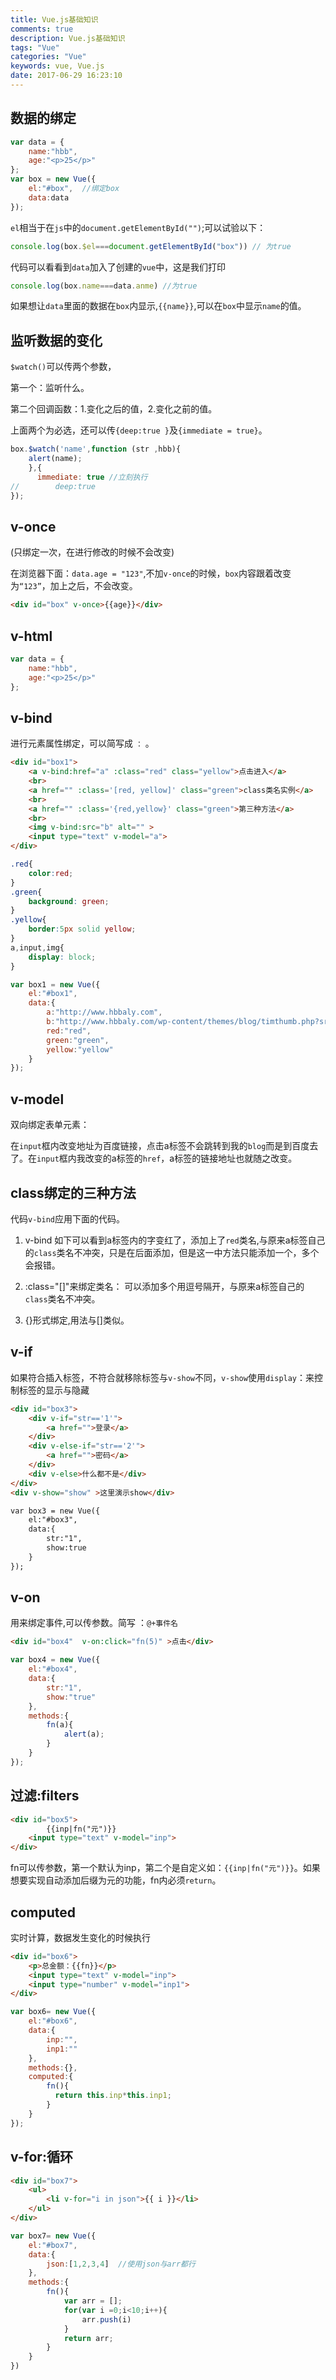 ```yaml
---
title: Vue.js基础知识
comments: true
description: Vue.js基础知识
tags: "Vue"
categories: "Vue"
keywords: vue, Vue.js 
date: 2017-06-29 16:23:10
---
```



## 数据的绑定

```js
var data = {
    name:"hbb",
    age:"<p>25</p>"
};
var box = new Vue({
    el:"#box",  //绑定box
    data:data
});
```

`el`相当于在`js`中的`document.getElementById("")`;可以试验以下：

```js
console.log(box.$el===document.getElementById("box")) // 为true
```


代码可以看看到`data`加入了创建的`vue`中，这是我们打印

```js
console.log(box.name===data.anme) //为true
```

如果想让`data`里面的数据在`box`内显示,`{{name}}`,可以在`box`中显示`name`的值。

## 监听数据的变化

`$watch()`可以传两个参数，

第一个：监听什么。

第二个回调函数：1.变化之后的值，2.变化之前的值。

上面两个为必选，还可以传`{deep:true }`及`{immediate = true}`。

```js
box.$watch('name',function (str ,hbb){
    alert(name);
    },{
      immediate: true //立刻执行
//        deep:true
});
```

## v-once

(只绑定一次，在进行修改的时候不会改变)

在浏览器下面：`data.age = "123"`,不加`v-once`的时候，`box`内容跟着改变为`“123”`，加上之后，不会改变。

```html
<div id="box" v-once>{{age}}</div>
```

## v-html

```js
var data = {
    name:"hbb",
    age:"<p>25</p>"
};
```

## v-bind

进行元素属性绑定，可以简写成 `：` 。

```html
<div id="box1">
    <a v-bind:href="a" :class="red" class="yellow">点击进入</a>
    <br>
    <a href="" :class='[red, yellow]' class="green">class类名实例</a>
    <br>
    <a href="" :class='{red,yellow}' class="green">第三种方法</a>
    <br>
    <img v-bind:src="b" alt="" >
    <input type="text" v-model="a">
</div>
```

```css
.red{
    color:red;
}
.green{
    background: green;
}
.yellow{
    border:5px solid yellow;
}
a,input,img{
    display: block;
}
```

```js
var box1 = new Vue({
    el:"#box1",
    data:{
        a:"http://www.hbbaly.com",
        b:"http://www.hbbaly.com/wp-content/themes/blog/timthumb.php?src=http://www.hbbaly.com//wp-content/themes/blog/case/img/rubber.jpg&w=280&h=210&zc=1",
        red:"red",
        green:"green",
        yellow:"yellow"
    }
});
```

## v-model

双向绑定表单元素：

在`input`框内改变地址为百度链接，点击a标签不会跳转到我的`blog`而是到百度去了。在`input`框内我改变的a标签的`href`，a标签的链接地址也就随之改变。

## class绑定的三种方法


代码`v-bind`应用下面的代码。

1. v-bind
如下可以看到a标签内的字变红了，添加上了`red`类名,与原来a标签自己的`class`类名不冲突，只是在后面添加，但是这一中方法只能添加一个，多个会报错。

2. :class="[]"来绑定类名：
可以添加多个用逗号隔开，与原来a标签自己的`class`类名不冲突。

3. {}形式绑定,用法与[]类似。


## v-if
如果符合插入标签，不符合就移除标签与`v-show`不同，`v-show`使用`display`：来控制标签的显示与隐藏


```html
<div id="box3">
    <div v-if="str=='1'">
        <a href="">登录</a>
    </div>
    <div v-else-if="str=='2'">
        <a href="">密码</a>
    </div>
    <div v-else>什么都不是</div>
</div>
<div v-show="show" >这里演示show</div>

var box3 = new Vue({
    el:"#box3",
    data:{
        str:"1",
        show:true
    }
});
```

## v-on

用来绑定事件,可以传参数。简写 ：`@+事件名`

```html
<div id="box4"  v-on:click="fn(5)" >点击</div>
```

```js
var box4 = new Vue({
    el:"#box4",
    data:{
        str:"1",
        show:"true"
    },
    methods:{
        fn(a){
            alert(a);
        }
    }
});
```

## 过滤:filters

```html
<div id="box5">
        {{inp|fn("元")}}
    <input type="text" v-model="inp">
</div>
```

fn可以传参数，第一个默认为inp，第二个是自定义如：```{{inp|fn("元")}}```。如果想要实现自动添加后缀为元的功能，fn内必须`return`。

## computed

实时计算，数据发生变化的时候执行

```html
<div id="box6">
    <p>总金额：{{fn}}</p>
    <input type="text" v-model="inp">
    <input type="number" v-model="inp1">
</div>
```

```js
var box6= new Vue({
    el:"#box6",
    data:{
        inp:"",
        inp1:""
    },
    methods:{},
    computed:{
        fn(){
          return this.inp*this.inp1;
        }
    }
});
```

## v-for:循环

```html
<div id="box7">
    <ul>
        <li v-for="i in json">{{ i }}</li>
    </ul>
</div>
```

```js
var box7= new Vue({
    el:"#box7",
    data:{
        json:[1,2,3,4]  //使用json与arr都行
    },
    methods:{
        fn(){
            var arr = [];
            for(var i =0;i<10;i++){
                arr.push(i)
            }
            return arr;
        }
    }
})
```